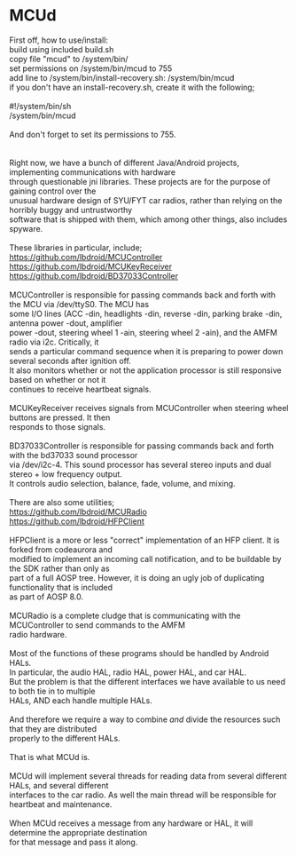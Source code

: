 # MCUd

First off, how to use/install:<br>
build using included build.sh<br>
copy file "mcud" to /system/bin/<br>
set permissions on /system/bin/mcud to 755<br>
add line to /system/bin/install-recovery.sh: /system/bin/mcud<br>
if you don't have an install-recovery.sh, create it with the following;<br>
<br>
#!/system/bin/sh<br>
/system/bin/mcud<br>
<br>
And don't forget to set its permissions to 755.<br>
<br>
<br>
Right now, we have a bunch of different Java/Android projects, implementing communications with hardware<br>
through questionable jni libraries. These projects are for the purpose of gaining control over the<br>
unusual hardware design of SYU/FYT car radios, rather than relying on the horribly buggy and untrustworthy<br>
software that is shipped with them, which among other things, also includes spyware.<br>
<br>
These libraries in particular, include;<br>
https://github.com/lbdroid/MCUController<br>
https://github.com/lbdroid/MCUKeyReceiver<br>
https://github.com/lbdroid/BD37033Controller<br>
<br>
MCUController is responsible for passing commands back and forth with the MCU via /dev/ttyS0. The MCU has<br>
some I/O lines (ACC -din, headlights -din, reverse -din, parking brake -din, antenna power -dout, amplifier<br>
power -dout, steering wheel 1 -ain, steering wheel 2 -ain), and the AMFM radio via i2c. Critically, it<br>
sends a particular command sequence when it is preparing to power down several seconds after ignition off.<br>
It also monitors whether or not the application processor is still responsive based on whether or not it<br>
continues to receive heartbeat signals.<br>
<br>
MCUKeyReceiver receives signals from MCUController when steering wheel buttons are pressed. It then<br>
responds to those signals.<br>
<br>
BD37033Controller is responsible for passing commands back and forth with the bd37033 sound processor<br>
via /dev/i2c-4. This sound processor has several stereo inputs and dual stereo + low frequency output.<br>
It controls audio selection, balance, fade, volume, and mixing.<br>
<br>
There are also some utilities;<br>
https://github.com/lbdroid/MCURadio<br>
https://github.com/lbdroid/HFPClient<br>
<br>
HFPClient is a more or less "correct" implementation of an HFP client. It is forked from codeaurora and<br>
modified to implement an incoming call notification, and to be buildable by the SDK rather than only as<br>
part of a full AOSP tree. However, it is doing an ugly job of duplicating functionality that is included<br>
as part of AOSP 8.0.<br>
<br>
MCURadio is a complete cludge that is communicating with the MCUController to send commands to the AMFM<br>
radio hardware.<br>
<br>
Most of the functions of these programs should be handled by Android HALs.<br>
In particular, the audio HAL, radio HAL, power HAL, and car HAL.<br>
But the problem is that the different interfaces we have available to us need to both tie in to multiple<br>
HALs, AND each handle multiple HALs.<br>
<br>
And therefore we require a way to combine *and* divide the resources such that they are distributed<br>
properly to the different HALs.<br>
<br>
That is what MCUd is.<br>
<br>
MCUd will implement several threads for reading data from several different HALs, and several different<br>
interfaces to the car radio. As well the main thread will be responsible for heartbeat and maintenance.<br>
<br>
When MCUd receives a message from any hardware or HAL, it will determine the appropriate destination<br>
for that message and pass it along.<br>
